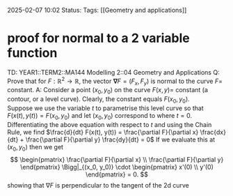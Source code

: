 2025-02-07 10:02
Status: 
Tags: [[Geometry and applications]]
# proof for normal to a 2 variable function

TD: YEAR1::TERM2::MA144 Modelling 2::04 Geometry and Applications
Q: Prove that for $F : \mathbb{R}^2 \to \mathbb{R}$, the vector $\mathbf{\nabla} F = (F_x, F_y)$ is normal to the curve $F =$ constant.
A: Consider a point $(x_0, y_0)$ on the curve $F(x, y) =$ constant (a contour, or a level curve). Clearly, the constant equals $F(x_0, y_0)$.  
Suppose we use the variable $t$ to parametrise this level curve so that  
$F(x(t), y(t)) = F(x_0, y_0)$ and let $(x_0, y_0)$ correspond to where $t = 0$. Differentiating the above equation with respect to $t$ and using the Chain Rule, we find $\frac{d}{dt} F(x(t), y(t)) = \frac{\partial F}{\partial x} \frac{dx}{dt} + \frac{\partial F}{\partial y} \frac{dy}{dt} = 0$
If we evaluate this at $(x_{0},y_{0})$ then we get$$
\begin{pmatrix} 
\frac{\partial F}{\partial x} \\
\frac{\partial F}{\partial y} 
\end{pmatrix} \Bigg|_{(x_0, y_0)}
\cdot 
\begin{pmatrix} 
x'(0) \\ 
y'(0) 
\end{pmatrix} = 0.
$$showing that $\nabla F$ is perpendicular to the tangent of the 2d curve
